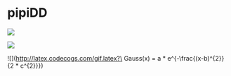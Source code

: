 # pipiDD
![](http://latex.codecogs.com/gif.latex?\\frac{1}{1+sin(x)})


![](http://latex.codecogs.com/gif.latex?\ab)

![](http://latex.codecogs.com/gif.latex?\ Gauss(x) = a \* e^{-\frac{(x-b)^{2}}{2 \* c^{2}}})

